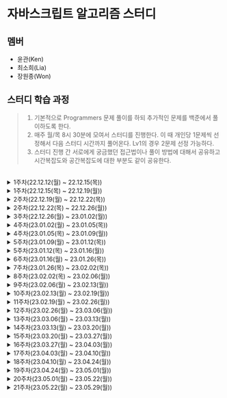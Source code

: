 # 자바스크립트 알고리즘 스터디

## 멤버

- 윤관(Ken)
- 최소희(Lia)
- 장원종(Won)

## 스터디 학습 과정

> 1. 기본적으로 Programmers 문제 풀이를 하되 추가적인 문제를 백준에서 풀이하도록 한다.
> 2. 매주 월/목 8시 30분에 모여서 스터디를 진행한다. 이 때 개인당 1문제씩 선정해서 다음 스터디 시간까지 풀어온다. Lv1의 경우 2문제 선정 가능하다.
> 3. 스터디 진행 간 서로에게 궁금했던 접근법이나 풀이 방법에 대해서 공유하고 시간복잡도와 공간복잡도에 대한 부분도 같이 공유한다.

<br>
<details>
  <summary>1주차(22.12.12(월) ~ 22.12.15(목))</summary>

#### Lv2

- 숫자 카드 나누기
- 귤 고르기

#### Lv1

- 숫자 짝꿍
- 명예의 전당(1)
- 비밀지도
- 문자열 나누기

</details>

<details>
  <summary>1주차(22.12.15(목) ~ 22.12.19(월))</summary>

#### Lv2

- 점찍기
- 큰 수 만들기
- 할인행사

#### Lv1

- 가장 가까운 같은 글자
- 로또의 최고 순위와 최저 순위
- 성격 유형 검사하기

</details>

<details>
  <summary>2주차(22.12.19(월) ~ 22.12.22(목))</summary>

#### Lv2

- 택배상자

#### Lv1

- 과일장수
- 기사단원의 무기

</details>

<details>
  <summary>2주차(22.12.22(목) ~ 22.12.26(월))</summary>

#### Lv2

- 게임 맵 최단거리
- 연속 부분 수열 합의 개수
- 카펫

</details>

<details>
  <summary>3주차(22.12.26(월) ~ 23.01.02(월))</summary>

#### Lv1

- 삼총사

#### Lv2

- 캐시
- 롤케이크 자르기

</details>

<details>
  <summary>4주차(23.01.02(월) ~ 23.01.05(목))</summary>

#### Lv2

- 올바른 괄호
- 숫자의 표현
- JadenCase 문자열 만들기

</details>
<details>
<summary>4주차(23.01.05(목) ~ 23.01.09(월))</summary>

#### Lv1

- 개인정보 수집 유효기간
- 햄버거 만들기

#### Lv2

- 최댓값과 최솟값
</details>

<details>
<summary>5주차(23.01.09(월) ~ 23.01.12(목))</summary>

#### Lv1

- 푸드 파이트 대회

#### Lv2

- 짝지어 제거하기
- 마법의 엘리베이터

</details>

<details>
<summary>5주차(23.01.12(목) ~ 23.01.16(월))</summary>

#### Lv2

- 구명보트
- 다음 큰 숫자
- 테이블 해시 함수

</details>

<details>
<summary>6주차(23.01.16(월) ~ 23.01.26(목))</summary>

#### Lv2

- 피보나치 수
- 최솟값 만들기
- [3차] 압축
- [3차] 파일명 정렬
- 예상대진표
- N개의 최소공배수

</details>
<details>
<summary>7주차(23.01.26(목) ~ 23.02.02(목))</summary>

#### Lv2

- [3차] n진수 게임
- 뒤에 있는 큰 숫자 찾기
- 무인도 여행
- 영어 끝말잇기
- 점프와 순간 이동
- 튜플

</details>
<details>
<summary>8주차(23.02.02(목) ~ 23.02.06(월))</summary>

#### Lv2

- 둘만의 암호
- 위장

#### Lv3

- 멀리 뛰기

</details>
<details>

<summary>9주차(23.02.06(월) ~ 23.02.13(월))</summary>

#### Lv2

- H-Index
- 기능 개발
- 시소 짝꿍
- 타겟 넘버
- 프린터
- 호텔 대실

</details>
<details>
<summary>10주차(23.02.13(월) ~ 23.02.19(월))</summary>

#### Lv2

- 2개 이하로 다른 비트
- 괄호 회전하기
- 이모티콘 할인행사

</details>
<details>
<summary>11주차(23.02.19(월) ~ 23.02.26(월))</summary>

#### Lv1

- 카드 뭉치

#### Lv2

- 2xn 타일링
- 신규 아이디 추천

</details>
<details>
<summary>12주차(23.02.26(월) ~ 23.03.06(월))</summary>

#### Lv1

- 대충 만든 자판

#### Lv2

- 행렬의 곱셈
- 혼자서 하는 틱택토

</details>
<details>
<summary>13주차(23.03.06(월) ~ 23.03.13(월))</summary>

#### Lv1

- 바탕화면 정리

#### Lv2

- 숫자 변환하기
- 덧칠하기

</details>
<details>
<summary>14주차(23.03.13(월) ~ 23.03.20(월))</summary>

#### Lv2

- 모음사전
- 미로탈출
- 순위검색

</details>

<details>
<summary>15주차(23.03.20(월) ~ 23.03.27(월))</summary>

#### Lv2

- 당구연습
- 리코쳇 로봇
- 스킬트리

</details>
<details>
<summary>16주차(23.03.27(월) ~ 23.04.03(월))</summary>

#### Lv1

- 공원산책

#### Lv2

- 다리를 지나는 트럭
- 이진 변환 반복하기

</details>
<details>
<summary>17주차(23.04.03(월) ~ 23.04.10(월))</summary>

#### Lv1

- 추억 점수

#### Lv2

- 땅따먹기
- 하샤드 수

</details>
<details>
<summary>18주차(23.04.10(월) ~ 23.04.24(월))</summary>

#### Lv1

- 달리기 경주

#### Lv2

- 연속된 부분 수열의 합
- 요격 시스템

</details>

<details>
<summary>19주차(23.04.24(월) ~ 23.05.01(월))</summary>

#### Lv1
- 제일 작은 수 제거하기
- 크기가 작은 부분 문자열
- 폰켓몬

</details>

<details>
<summary>20주차(23.05.01(월) ~ 23.05.22(월))</summary>

#### Lv1
- 문자열 다루기 기본
- 소수 찾기
#### Lv2
- 과제 진행하기

</details>

<details>
<summary>21주차(23.05.22(월) ~ 23.05.29(월))</summary>

#### Lv1
- 실패율
- 콜라 문제
#### Lv2
- 124 나라의 숫자
</details>